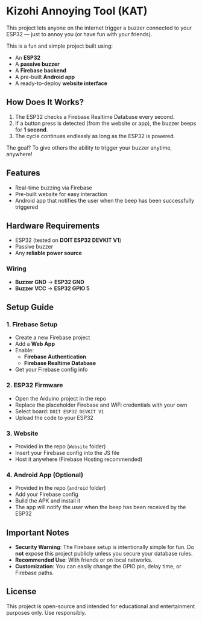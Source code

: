# Kizohi Annoying Tool (KAT)

This project lets anyone on the internet trigger a buzzer connected to your ESP32 — just to annoy you (or have fun with your friends).

This is a fun and simple project built using:
- An **ESP32**
- A **passive buzzer**
- A **Firebase backend**
- A pre-built **Android app**
- A ready-to-deploy **website interface**

## How Does It Works?

1. The ESP32 checks a Firebase Realtime Database every second.
2. If a button press is detected (from the website or app), the buzzer beeps for **1 second**.
3. The cycle continues endlessly as long as the ESP32 is powered.

The goal? To give others the ability to trigger your buzzer anytime, anywhere!

## Features

- Real-time buzzing via Firebase
- Pre-built website for easy interaction
- Android app that notifies the user when the beep has been successfully triggered

## Hardware Requirements

- ESP32 (tested on **DOIT ESP32 DEVKIT V1**)
- Passive buzzer
- Any **reliable power source**

### Wiring

- **Buzzer GND** → **ESP32 GND**
- **Buzzer VCC** → **ESP32 GPIO 5**

## Setup Guide

### 1. Firebase Setup
- Create a new Firebase project
- Add a **Web App**
- Enable:
  - **Firebase Authentication**
  - **Firebase Realtime Database**
- Get your Firebase config info

### 2. ESP32 Firmware
- Open the Arduino project in the repo
- Replace the placeholder Firebase and WiFi credentials with your own
- Select board: `DOIT ESP32 DEVKIT V1`
- Upload the code to your ESP32

### 3. Website
- Provided in the repo (`Website` folder)
- Insert your Firebase config into the JS file
- Host it anywhere (Firebase Hosting recommended)

### 4. Android App (Optional)
- Provided in the repo (`android` folder)
- Add your Firebase config
- Build the APK and install it
- The app will notify the user when the beep has been received by the ESP32

## Important Notes

- **Security Warning**: The Firebase setup is intentionally simple for fun. Do **not** expose this project publicly unless you secure your database rules.
- **Recommended Use**: With friends or on local networks.
- **Customization**: You can easily change the GPIO pin, delay time, or Firebase paths.

## License

This project is open-source and intended for educational and entertainment purposes only. Use responsibly.